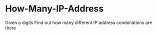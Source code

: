How-Many-IP-Address
===================

Given a digits Find out how many different IP address combinations are there 